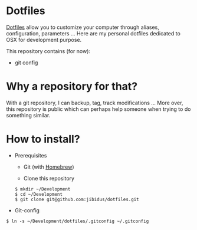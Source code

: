 # Dotfiles

[Dotfiles](https://en.wikipedia.org/wiki/Dot-file) allow you to customize your computer through aliases, configuration, parameters ...
Here are my personal dotfiles dedicated to OSX for development purpose.

This repository contains (for now):
- git config

# Why a repository for that?

With a git repository, I can backup, tag, track modifications ...
More over, this repository is public which can perhaps help someone when trying to do something similar.

# How to install?

- Prerequisites
  * Git (with [Homebrew](http://brew.sh))

  * Clone this repository
  ```
  $ mkdir ~/Development
  $ cd ~/Development
  $ git clone git@github.com:jibidus/dotfiles.git
  ```

- Git-config
```
$ ln -s ~/Development/dotfiles/.gitconfig ~/.gitconfig
```
